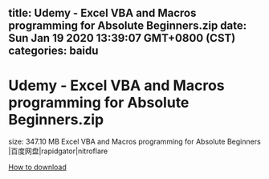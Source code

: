 
title: Udemy - Excel VBA and Macros programming for Absolute Beginners.zip
date: Sun Jan 19 2020 13:39:07 GMT+0800 (CST)    
categories: baidu
---

# Udemy - Excel VBA and Macros programming for Absolute Beginners.zip
size: 347.10 MB
 Excel VBA and Macros programming for Absolute Beginners |百度网盘|rapidgator|nitroflare
 

[How to download](https://bpcam.bemobtrk.com/go/2ceec3aa-1ca2-46d6-b9ff-aaa5c184517c?jno=3304)